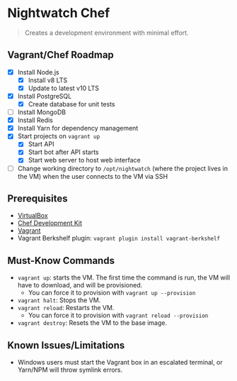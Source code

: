 # Nightwatch Chef

> Creates a development environment with minimal effort.

## Vagrant/Chef Roadmap

- [x] Install Node.js
  - [x] Install v8 LTS
  - [x] Update to latest v10 LTS
- [x] Install PostgreSQL
  - [x] Create database for unit tests
- [ ] Install MongoDB
- [x] Install Redis
- [x] Install Yarn for dependency management
- [x] Start projects on `vagrant up`
  - [x] Start API
  - [x] Start bot after API starts
  - [x] Start web server to host web interface
- [ ] Change working directory to `/opt/nightwatch` (where the project lives in the VM) when the user connects to the VM via SSH

## Prerequisites

- [VirtualBox](https://www.virtualbox.org/wiki/Downloads)
- [Chef Development Kit](https://downloads.chef.io/chefdk/)
- [Vagrant](https://www.vagrantup.com/downloads.html)
- Vagrant Berkshelf plugin: `vagrant plugin install vagrant-berkshelf`

## Must-Know Commands

- `vagrant up`: starts the VM. The first time the command is run, the VM will have to download, and will be provisioned.
  - You can force it to provision with `vagrant up --provision`
- `vagrant halt`: Stops the VM.
- `vagrant reload`: Restarts the VM.
  - You can force it to provision with `vagrant reload --provision`
- `vagrant destroy`: Resets the VM to the base image.

## Known Issues/Limitations

- Windows users must start the Vagrant box in an escalated terminal, or Yarn/NPM will throw symlink errors.
